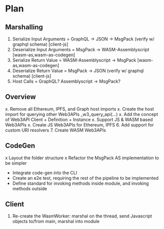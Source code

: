 # Plan
## Marshalling
1. Serialize Input Arguments = GraphQL -> JSON -> MsgPack (verify w/ graphql schema) [client-js]
2. Deserialize Input Arguments = MsgPack -> WASM-Assemblyscript [wasm-as,wasm-as-codegen]
3. Serialize Return Value = WASM-Assemblyscript -> MsgPack [wasm-as,wasm-as-codegen]
4. Deserialize Return Value = MsgPack -> JSON (verify w/ graphql schema) [client-js]
5. Host Calls = GraphQL? Assemblyscript -> MsgPack?

## Overview
x. Remove all Ethereum, IPFS, and Graph host imports
x. Create the host import for querying other Web3APIs _w3_query_api(...)
x. Add the concept of Web3API Client + Definition + Instance
x. Support JS & WASM based Web3APIs
x. Create JS Web3APIs for Ethereum, IPFS
6. Add support for custom URI resolvers
7. Create WASM Web3APIs

## CodeGen
x Layout the folder structure
x Refactor the MsgPack AS implementation to be simpler
- Integrate code-gen into the CLI
- Create an e2e test, requiring the rest of the pipeline to be implemented
- Define standard for invoking methods inside module, and invoking methods outside

## Client
1. Re-create the WasmWorker: marshal on the thread, send Javascript objects to/from main, marshal into module
